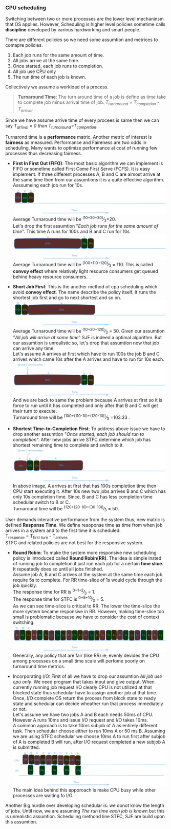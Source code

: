 ### CPU scheduling

Switching between two or more processes are the lower level mechaninsm that OS
applies. However, Scheduling is higher level policies sometime calls **discipline**
developed by various hardworking and smart people.

There are different policies so we need some assumtion and metrices to comapre
policies.

1. Each job runs for the same amount of time.
2. All jobs arrive at the same time.
3. Once started, each job runs to completion.
4. All job use CPU only
5. The run time of each job is known.

Collectively we assume a workload of a process.

> **Turnaround Time**: The turn around time of a job is define as time take to
complete job minus arrival time of job.
*T<sub>turnaround</sub> = T<sub>completion</sub> - T<sub>arrival</sub>*.

Since we have assume arrive time of every procees is same then we can say
*T<sub>arrival</sub> = 0 then T<sub>turnaround</sub>=T<sub>completion</sub>*.

Turnarond time is a **performance** matric. Another metric of interest is 
**fairness** as measured. Performance and Faireness are two odds in scheduling.
Many wants to optimize performance at cost of running few processes thus decreasing
fairness.

- **First In First Out (FIFO)**: The most basic algorithm we can implement is 
FIFO or sometime called First Come First Serve (FCFS).  It is easy implement.
If three different processes A, B and C are almost arrive at the same time then
from our assumtions it is a quite effective algorithm. Asssumeing each job run
for 10s.\
![FIFO](resource/os_image5.png)\
Average Turnaround time will be <sup>(10+20+30)</sup>&frasl;<sub>3</sub>=20.\
Let's drop the first assumtion "*Each job runs for the same amount of time*".
This time A runs for 100s and B and C run for 10s\
![FIFO](resource/os_image6.png)\
Average Turnaround time will be <sup>(100+110+120)</sup>&frasl;<sub>3</sub> = 110.
This is called **convoy effect** where relatively light resource consumers get
queued behind heavy resource consumers.

- **Short Job First**: This is the another method of cpu scheduling which avoid
**convoy effect**. The name describe the policy itself. It runs the shortest
job first and go to next shortest and so on.\
![SJF](resource/os_image7.png)\
Average Turnaround time will be <sup>(10+20+120)</sup>&frasl;<sub>3</sub> = 50.
Given our assumtion "*All job will arrive at same time*" SJF is indeed a optimal
algorithm. But our assumtion is unrealistic so, let's drop that assumtion now
that job can arrive any time.\
Let's assume A arrives at first which have to run 100s the job B and C arrives
which came 10s after the A arrives and have to run for 10s each.
![SJF](resource/os_image8.png)\
And we are back to same the problem because A arrives at first so it is force to
run until it has completed and only after that B and C will get their turn to 
execute.\
Turnaround time will be <sup>(100+(110-10)+(120-10))</sup>&frasl;<sub>3</sub>
=103.33 .

- **Shortest Time-to-Completion First**: To address above issue we have to drop
another assumtion "*Once started, each job should run to completion*". After
new jobs arrive STFC determine which job has shortest remaining time to complete
and switch to it.\
![STFC](resource/os_image9.png)\
In above image, A arrives at first that has 100s completion time then CPU start
executing it. After 10s new two jobs arrives B and C which has only 10s 
completion time. Since, B and C has less completion time schedular switch to
B or C.\
Turnaround time will be <sup>(120+(20-10)+(30-10))</sup>&frasl;<sub>3</sub> 
= 50.

User demands interactive performance from the system thus, new matric is defined
**Response Time**. We define resoponse time as time from when job arrives in 
a system and to the first time it is scheduled.\
T<sub>response</sub> = T<sub>first turn</sub> - T<sub>arrives</sub>\
STFC and related policies are not best for the responsive system.

- **Round Robin**: To make the system more responsive new scheduling policy is
introduced called **Round Robin(RR)**. The idea is simple insted of running
job to completion it just run each job for a certain **time slice**. It repeatedly
does so until all jobs finished.\
Assume job A, B and C arrives at the system at the same time each job require
5s to complete. For RR time-slice of 1s would cycle through the job quickly.\
The response time for RR is <sup>0+1+2</sup>&frasl;<sub>3</sub> = 1.\
The response time for STFC is <sup>0+5+10</sup>&frasl;<sub>3</sub> = 5.\
As we can see time-slice is critical to RR. The lower the time-slice the more
system became responsive in RR. However, making time-slice too small is 
problematic because we have to consider the cost of context switching.\
![RR](resource/os_image10.png)\
Generally, any policy that are fair (like RR) ie; evenly devides the CPU among
processes on a small time scale will perfome poorly on turnaround time metrics.

- Incorporating I/O: First of all we have to drop our assumtion *All job use 
cpu only*. We need program that takes input and give output. When currently 
running job request I/O clearly CPU is not utilized at that blocked state thus
schedular have to assign another job at that time. Once, I/O complete OS return
the process from block state to ready state and schedular can decide wheather
run that process immediately or not.\
Let's assume we have two jobs A and B each needs 50ms of CPU. However A runs 10ms
and issue I/O request and I/O takes 10ms.\
A common approach is to take 10ms subjob of A as entirely different task. Then
schedular choose either to run 10ms A or 50 ms B. Assuming we are using STFC
schedular we choose 10ms A to run first after subjob of A is completed B will
run, after I/O request completed a new subjob A is submitted.\
![IO](resource/os_image11.png)
The main idea behind this apporoach is make CPU busy while other processes are
waiting fo I/O.

Another Big hurdle over developing schedular is: we donot know the length of jobs.
Until now, we are assuming *The run time each job is known* but this is unrealistic
assumtion. Scheduling methond line STFC, SJF are build upon this assumtion.
















